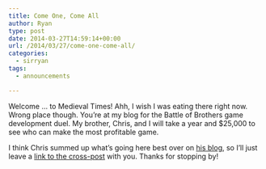 ```yaml
---
title: Come One, Come All
author: Ryan
type: post
date: 2014-03-27T14:59:14+00:00
url: /2014/03/27/come-one-come-all/
categories:
  - sirryan
tags:
  - announcements

---
```

Welcome &#8230; to Medieval Times! Ahh, I wish I was eating there right now. Wrong place though. You&#8217;re at my blog for the Battle of Brothers game development duel. My brother, Chris, and I will take a year and $25,000 to see who can make the most profitable game.

<!--more-->

I think Chris summed up what&#8217;s going here best over on [his blog][1], so I&#8217;ll just leave a [link to the cross-post][2] with you. Thanks for stopping by!

 [1]: http://battleofbrothers.com/sirchris
 [2]: http://battleofbrothers.com/sirchris/welcome-to-the-site